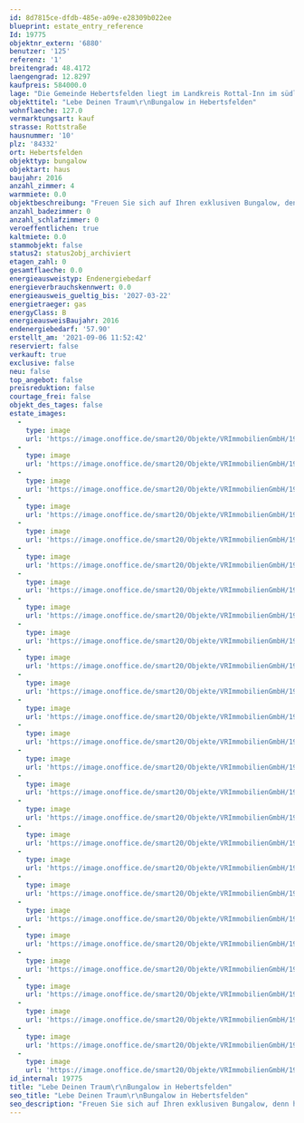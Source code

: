 ```yaml
---
id: 8d7815ce-dfdb-485e-a09e-e28309b022ee
blueprint: estate_entry_reference
Id: 19775
objektnr_extern: '6880'
benutzer: '125'
referenz: '1'
breitengrad: 48.4172
laengengrad: 12.8297
kaufpreis: 584000.0
lage: "Die Gemeinde Hebertsfelden liegt im Landkreis Rottal-Inn im südlichen Niederbayern am Oberlauf der Rott zwischen den Städten Eggenfelden und Pfarrkirchen. \r\n\r\nMit seinen aktuell ca. 3.820 Einwohnern hat sich der Ort zu einer sehr begehrten Wohngemeinde entwickelt, da die zentrale Lage mit Nähe zum bayerischen Chemiedreieck im Süden und dem Bäderdreieck im Osten sehr attraktiv ist.\r\n\r\nKindergärten und Kinderkrippe als auch eine Grund- und Mittelschule sind vor Ort. Weiterführende Schulen sind in den nächstgelegenen Städten vorhanden.\r\nEs gibt einen Dorfladen, der eine Vielfalt an alltäglichen und besonderen Produkten anzubieten hat. Weitere Einkaufsmöglichkeiten findet man im Ort oder in den benachbarten Städten Eggenfelden und Pfarrkirchen, die in wenigen Minuten mit dem Auto oder dem Fahrrad zu erreichen sind. Im gastronomischen Bereich hat das Dorf ebenfalls einiges zu bieten.\r\nEine medizinische Grundversorgung stellen Ärzte und Apotheken sicher und sind in wenigen Minuten erreichbar.\r\nDurch viele ortsansässige Vereine kann man sich außerdem am Gemeindeleben aktiv einbringen und wird herzlich aufgenommen.\r\n\r\nDer zentral liegende Ort ist verkehrsgünstig an der B388 und unweit der A94; viele größere Städte wie Burghausen, Alt- und Neuötting, Eggenfelden, Pfarrkirchen, Simbach/Inn und Braunau sind nur wenige Kilometer entfernt und schnell mit dem Auto zu erreichen. Durch den Anschluss zur A94 ist die Landeshauptstadt München in nur etwa einer Stunde erreichbar. Die stündlich verkehrende Bahnlinie München-Mühldorf-Passau mit eigenem Bahnhalt in Hebertsfelden ist sehr attraktiv für Pendler.\r\n\r\nIhr Bungalow ist am Rand einer ruhigen Siedlung im Ortsteil Linden."
objekttitel: "Lebe Deinen Traum\r\nBungalow in Hebertsfelden"
wohnflaeche: 127.0
vermarktungsart: kauf
strasse: Rottstraße
hausnummer: '10'
plz: '84332'
ort: Hebertsfelden
objekttyp: bungalow
objektart: haus
baujahr: 2016
anzahl_zimmer: 4
warmmiete: 0.0
objektbeschreibung: "Freuen Sie sich auf Ihren exklusiven Bungalow, denn hier wird Ihr Traum wahr.\r\n\r\nDer barrierefreie Bungalow wurde 2016 massiv (Schlagmann-Poroton T9) auf dem ca. 645 m² großen Grundstück erbaut. \r\n\r\nKomplett auf einer Ebene erhalten Sie hier ein durchdachtes Heim mit modernster Technik und luxuriöser Ausstattung zum Wohlfühlen. \r\n\r\nAuf ca. 127 m² Wohnfläche verteilen sich das Wohn- und Schlafzimmer, das Esszimmer offen kombiniert mit der Küche, ein Badezimmer, ein Gästezimmer und eine Gäste-Toilette, sowie ein Technikraum und ein Hauswirtschaftsraum. Und das alles mit einer ansprechenden Raumhöhe von 2,65 m. \r\n\r\nDie hochwertige Nobilia-Küche als zentraler Raum im Haus lässt  keine Wünsche offen - ausgestattet mit einem Bora-Abluftsystem, hochwertige Elektrogeräte von AEG, großem Panasonic-Kühlschrank mit Festwasseranschluss, Geschirrspüler mit Zeolith-Technologie von Siemens, werden Sie diesen Raum lieben. \r\n\r\nÜber die Küche gelangt man auf die großzügige, überdachte Terrasse mit ca. 30 m² Fläche. \r\nDurch die funkgesteuerten Velux-Dachfenster ist dieser Raum sehr hell. Einem Wintergarten ähnlich, kann man hier ganzjährig tolle Momente genießen.   \r\n\r\nDer Pellets-Schwedenofen im Esszimmer mit Warmluftverteilung ins Wohnzimmer sorgt für wohlige Stunden am Kamin.  \r\n\r\nEine separate Klimaanlage im Schlafzimmer, bereitet Ihnen zu jeder Jahreszeit einen guten und gesunden Schlaf.\r\n\r\nWeitere Wohlfühlmomente werden Sie täglich im Bad und im Gäste-Bad erleben: \r\nIm Bad sorgt eine komfortable, übergroße Badewanne mit 1,90m x90m für luxuriöse Stunden und im Gäste-Bad starten Sie unter der bodentiefen Dusche mit Massagefunktionen perfekt in den Tag.  Die Badmöbel von Leonardo Living sprechen für sich. Widerstandsfähig und langlebig sind die Feuchtraumtüren in den Bädern. Alle sanitären Einrichtungen sind von höchster Qualität. Freuen Sie sich darauf! \r\n\r\nIm Hauswirtschaftsraum findet man ausreichend Platz für die Waschmaschine und den Wäschetrockner. Zudem hat man hier einen praktischen Stauraum. Weitere Möglichkeit dafür findet man im  großen Dachspeicher mit einer angenehmen Raumhöhe.\r\n\r\nDer praktische Technikraum befindet sich gleich neben der Doppelgarage. Beheizt wird mit einer zentralen modernen Gas-Therme von Vissmann, zusätzlich sorgt eine ca. 7m² große Solaranlage für die Warmwasserversorgung, zudem ist eine Wasserenthärtungsanlage eingebaut. \r\nIm gesamten Haus sorgt die Fußbodenheizung mit Einzelraumthermostate und eine Wandheizung im Gäste-WC für angenehme Wärme. \r\nDer Kamin ist raumluftunabhängig. \r\nInternetanschlüsse hat man in allen Räumen;  im Wohnzimmer sogar an 2 Seiten.  \r\n\r\nDer Garten ist komplett mit einer Thujen-Hecke eingezäunt und bereits wunderschön aber auch praktisch mit tollen Gartenelementen angelegt. Außenanschlüsse sind bereits vorhanden. \r\n\r\nIn der bestehenden Doppelgarage mit Sichtdachstuhl hat man ausreichend Platz für zwei Autos. Vor der Garage hat man zwei weitere Stellflächen. Das elektrische Garagentor ist selbstverständlich. Zudem wurde bereits eine Wallbox installiert um ein Elektroauto anzuschließen, ein Starkstromanschluss ist ebenfalls vorhanden. Bequem können Sie über eine Seitentür regensicher ins Haus gelangen. Einen weiterer Ausgang finden Sie auf der Nordseite.\r\n\r\nIm gesamten Haus sind Schüko-Kunststofffenster 3fach-verglast mit elektrischen Rollos und hochwertigen Fliegengittern eingebaut; die  hochwertige Alu-Haustür ist von Bayerwald, eine Türsprechanlage ist vorhanden. Elegante, zeitlose Villeroy & Boch Fliesen sind im gesamten Haus.\r\n\r\n\"Lebe deinen Traum\" begrüßt Sie das Motto der Verkäufer im Eingangsbereich - bei unserer gemeinsamen Besichtigung werden Sie davon überzeugt sein."
anzahl_badezimmer: 0
anzahl_schlafzimmer: 0
veroeffentlichen: true
kaltmiete: 0.0
stammobjekt: false
status2: status2obj_archiviert
etagen_zahl: 0
gesamtflaeche: 0.0
energieausweistyp: Endenergiebedarf
energieverbrauchskennwert: 0.0
energieausweis_gueltig_bis: '2027-03-22'
energietraeger: gas
energyClass: B
energieausweisBaujahr: 2016
endenergiebedarf: '57.90'
erstellt_am: '2021-09-06 11:52:42'
reserviert: false
verkauft: true
exclusive: false
neu: false
top_angebot: false
preisreduktion: false
courtage_frei: false
objekt_des_tages: false
estate_images:
  -
    type: image
    url: 'https://image.onoffice.de/smart20/Objekte/VRImmobilienGmbH/19775/c3f99f52-6853-40ed-8c32-452320b23e4d.jpg'
  -
    type: image
    url: 'https://image.onoffice.de/smart20/Objekte/VRImmobilienGmbH/19775/c404db3f-cd90-4567-8c14-4a19d4d84954.jpg'
  -
    type: image
    url: 'https://image.onoffice.de/smart20/Objekte/VRImmobilienGmbH/19775/d7230718-2f6c-4130-8d17-5ae439933067.jpg'
  -
    type: image
    url: 'https://image.onoffice.de/smart20/Objekte/VRImmobilienGmbH/19775/806b581d-4c49-49d9-9d97-8cbcc671a922.jpg'
  -
    type: image
    url: 'https://image.onoffice.de/smart20/Objekte/VRImmobilienGmbH/19775/a2b837ec-4a8f-422b-8554-bcbc088c8d0a.jpg'
  -
    type: image
    url: 'https://image.onoffice.de/smart20/Objekte/VRImmobilienGmbH/19775/2f399071-0f32-43bf-996a-37608fe60464.jpg'
  -
    type: image
    url: 'https://image.onoffice.de/smart20/Objekte/VRImmobilienGmbH/19775/132ddfce-bd99-4b10-bf77-f04487c4c56c.jpg'
  -
    type: image
    url: 'https://image.onoffice.de/smart20/Objekte/VRImmobilienGmbH/19775/764b6db1-6cc0-483b-a6b2-83504a12cfe6.jpg'
  -
    type: image
    url: 'https://image.onoffice.de/smart20/Objekte/VRImmobilienGmbH/19775/4e0f0946-38bf-4196-8100-28358817a140.jpg'
  -
    type: image
    url: 'https://image.onoffice.de/smart20/Objekte/VRImmobilienGmbH/19775/10f15553-8758-4456-9c18-2863890affc9.jpg'
  -
    type: image
    url: 'https://image.onoffice.de/smart20/Objekte/VRImmobilienGmbH/19775/5ed0bf9a-8045-4197-85a6-4bcec7230b1a.jpg'
  -
    type: image
    url: 'https://image.onoffice.de/smart20/Objekte/VRImmobilienGmbH/19775/591c89c5-d394-41cb-878d-ec71762a6500.jpg'
  -
    type: image
    url: 'https://image.onoffice.de/smart20/Objekte/VRImmobilienGmbH/19775/84b87b8b-19bb-4348-9ce7-d6af40bb694e.jpg'
  -
    type: image
    url: 'https://image.onoffice.de/smart20/Objekte/VRImmobilienGmbH/19775/7b951a97-fdc4-4bfe-9328-b023a5fc4a78.jpg'
  -
    type: image
    url: 'https://image.onoffice.de/smart20/Objekte/VRImmobilienGmbH/19775/5fa283e1-4b11-4029-b7eb-0e12a941a338.jpg'
  -
    type: image
    url: 'https://image.onoffice.de/smart20/Objekte/VRImmobilienGmbH/19775/f7ddf1ae-4a25-4741-8e65-36a6a2aa0220.jpg'
  -
    type: image
    url: 'https://image.onoffice.de/smart20/Objekte/VRImmobilienGmbH/19775/538b02b0-5a6e-4c08-9901-96ec394221e8.jpg'
  -
    type: image
    url: 'https://image.onoffice.de/smart20/Objekte/VRImmobilienGmbH/19775/259422f1-1ce7-4ddb-9b17-e04fb58da233.jpg'
  -
    type: image
    url: 'https://image.onoffice.de/smart20/Objekte/VRImmobilienGmbH/19775/120e7c53-c021-4a16-9ead-73dec3dc9a43.jpg'
  -
    type: image
    url: 'https://image.onoffice.de/smart20/Objekte/VRImmobilienGmbH/19775/e0075e7c-aa90-4c11-ab17-0fd94fb9b7c9.jpg'
  -
    type: image
    url: 'https://image.onoffice.de/smart20/Objekte/VRImmobilienGmbH/19775/00725c15-2b91-4665-a423-58921709180b.jpg'
  -
    type: image
    url: 'https://image.onoffice.de/smart20/Objekte/VRImmobilienGmbH/19775/346189ad-cdc3-4605-8bb8-d00fa7588e8c.jpg'
  -
    type: image
    url: 'https://image.onoffice.de/smart20/Objekte/VRImmobilienGmbH/19775/0f88b702-168f-4285-bf05-854536abdb42.jpg'
  -
    type: image
    url: 'https://image.onoffice.de/smart20/Objekte/VRImmobilienGmbH/19775/a71ac32b-c9b4-4556-9062-2ab37f9fa340.jpg'
  -
    type: image
    url: 'https://image.onoffice.de/smart20/Objekte/VRImmobilienGmbH/19775/091cb740-564a-440d-b306-2f69d588689d.jpg'
  -
    type: image
    url: 'https://image.onoffice.de/smart20/Objekte/VRImmobilienGmbH/19775/3c10c304-110c-4764-960f-88ed896e82e2.jpg'
id_internal: 19775
title: "Lebe Deinen Traum\r\nBungalow in Hebertsfelden"
seo_title: "Lebe Deinen Traum\r\nBungalow in Hebertsfelden"
seo_description: "Freuen Sie sich auf Ihren exklusiven Bungalow, denn hier wird Ihr Traum wahr.\r\n\r\nDer barrierefreie Bungalow wurde 2016 massiv (Schlagmann-Poroton T9) auf dem ca"
---
```


